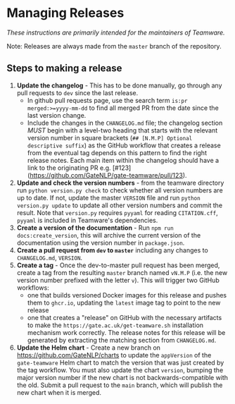 # Managing Releases

*These instructions are primarily intended for the maintainers of Teamware.*

Note: Releases are always made from the `master` branch of the repository.

## Steps to making a release

1. **Update the changelog** - This has to be done manually, go through any pull requests to `dev` since the last release.
   - In github pull requests page, use the search term `is:pr merged:>=yyyy-mm-dd` to find all merged PR from the date since the last version change.
   - Include the changes in the `CHANGELOG.md` file; the changelog section _MUST_ begin with a level-two heading that starts with the relevant version number in square brackets (`## [N.M.P] Optional descriptive suffix`) as the GitHub workflow that creates a release from the eventual tag depends on this pattern to find the right release notes.  Each main item within the changelog should have a link to the originating PR e.g. \[#123\](https://github.com/GateNLP/gate-teamware/pull/123).
1. **Update and check the version numbers** - from the teamware directory run `python version.py check` to check whether all version numbers are up to date. If not, update the master `VERSION` file and run `python version.py update` to update all other version numbers and commit the result. Note that `version.py` requires `pyyaml` for reading `CITATION.cff`, `pyyaml` is included in Teamware's dependencies.
1. **Create a version of the documentation** - Run `npm run docs:create_version`, this will archive the current version of the documentation using the version number in `package.json`.  
1. **Create a pull request from `dev` to `master`** including any changes to `CHANGELOG.md`, `VERSION`.
1. **Create a tag** - Once the dev-to-master pull request has been merged, create a tag from the resulting `master` branch named `vN.M.P` (i.e. the new version number prefixed with the letter `v`).  This will trigger two GitHub workflows:
    - one that builds versioned Docker images for this release and pushes them to `ghcr.io`, updating the `latest` image tag to point to the new release
    - one that creates a "release" on GitHub with the necessary artifacts to make the `https://gate.ac.uk/get-teamware.sh` installation mechanism work correctly.  The release notes for this release will be generated by extracting the matching section from `CHANGELOG.md`.
1. **Update the Helm chart** - Create a new branch on https://github.com/GateNLP/charts to update the `appVersion` of the `gate-teamware` Helm chart to match the version that was just created by the tag workflow.  You must also update the chart `version`, bumping the major version number if the new chart is not backwards-compatible with the old.  Submit a pull request to the `main` branch, which will publish the new chart when it is merged.
